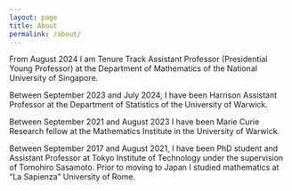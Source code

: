 ```yaml
---
layout: page
title: About
permalink: /about/
---
```


From August 2024 I am Tenure Track Assistant Professor (Presidential Young Professor) at the Department of Mathematics of the National University of Singapore.

Between September 2023 and July 2024, I have been Harrison Assistant Professor at the Department of Statistics of the University of Warwick.

Between September 2021 and August 2023 I have been Marie Curie Research fellow at the Mathematics Institute in the University of Warwick. 

Between September 2017 and August 2021, I have been PhD student and Assistant Professor at Tokyo Institute of Technology under the supervision of Tomohiro Sasamoto. Prior to moving to Japan I studied mathematics at “La Sapienza” University of Rome.